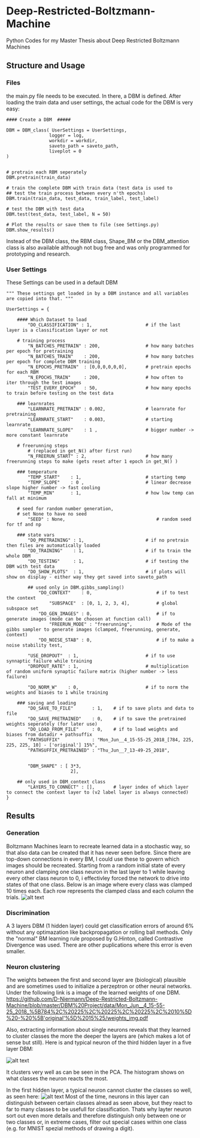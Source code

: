 # Deep-Restricted-Boltzmann-Machine
Python Codes for my Master Thesis about Deep Restricted Boltzmann Machines


## Structure and Usage
### Files
the main.py file needs to be executed. In there, a DBM is defined. After loading the train data and user settings, the actual code for the DBM is very easy:



```
#### Create a DBM  #####

DBM = DBM_class( UserSettings = UserSettings,
				logger = log,
				workdir = workdir,
				saveto_path = saveto_path,
				liveplot = 0
)


# pretrain each RBM seperately 
DBM.pretrain(train_data)

# train the complete DBM with train data (test data is used to 
## test the train process between every n'th epochs)
DBM.train(train_data, test_data, train_label, test_label)

# test the DBM with test data
DBM.test(test_data, test_label, N = 50)

# Plot the results or save them to file (see Settings.py)
DBM.show_results()
```

Instead of the DBM class, the RBM class, Shape_BM or the DBM_attention class is also available although not bug free and was only programmed for prototyping and research.
<asd>
### User Settings
These Settings can be used in a default DBM
```
""" These settings get loaded in by a DBM instance and all variables are copied into that. """

UserSettings = {
	
	#### Which Dataset to load 
		"DO_CLASSIFICATION" : 1,					# if the last layer is a classification layer or not
	
	# training process
		"N_BATCHES_PRETRAIN" : 200, 				# how many batches per epoch for pretraining
		"N_BATCHES_TRAIN"    : 200, 				# how many batches per epoch for complete DBM training
		"N_EPOCHS_PRETRAIN"  : [0,0,0,0,0,0], 		# pretrain epochs for each RBM
		"N_EPOCHS_TRAIN"     : 200, 				# how often to iter through the test images
		"TEST_EVERY_EPOCH"   : 50, 					# how many epochs to train before testing on the test data

	### learnrates
		"LEARNRATE_PRETRAIN" : 0.002,				# learnrate for pretraining
		"LEARNRATE_START"    : 0.003,				# starting learnrate
		"LEARNRATE_SLOPE"    : 1 ,					# bigger number -> more constant learnrate

	# freerunning steps 
		# (replaced in get_N() after first run)
		"N_FREERUN_START" : 2,						# how many freerunning steps to make (gets reset after 1 epoch in get_N() )

	### temperature
		"TEMP_START"    : 1,						# starting temp
		"TEMP_SLOPE"    : 0 , 						# linear decrease slope higher number -> fast cooling
		"TEMP_MIN"      : 1,						# how low temp can fall at minimum

	# seed for random number generation,
	# set None to have no seed 
		"SEED" : None,									# random seed for tf and np

	### state vars
		"DO_PRETRAINING" : 1,						# if no pretrain then files are automatically loaded
		"DO_TRAINING"    : 1,						# if to train the whole DBM
		"DO_TESTING"     : 1,						# if testing the DBM with test data
		"DO_SHOW_PLOTS"  : 1,						# if plots will show on display - either way they get saved into saveto_path

		## used only in DBM.gibbs_sampling() 
			"DO_CONTEXT"    : 0,						# if to test the context 
				"SUBSPACE"  : [0, 1, 2, 3, 4], 			# global subspace set 
			"DO_GEN_IMAGES" : 0,						# if to generate images (mode can be choosen at function call)
				"FREERUN_MODE" : "freerunning",			# Mode of the gibbs sampler to generate images (clamped, freerunning, generate, context)
			"DO_NOISE_STAB" : 0,						# if to make a noise stability test,

		"USE_DROPOUT"  : 1,							# if to use synnaptic failure while training
		"DROPOUT_RATE" : 1,							# multiplication of random uniform synaptic failure matrix (higher number -> less failure)

		"DO_NORM_W"    : 0,							# if to norm the weights and biases to 1 while training

	### saving and loading
		"DO_SAVE_TO_FILE"       : 1, 	# if to save plots and data to file
		"DO_SAVE_PRETRAINED"    : 0, 	# if to save the pretrained weights seperately (for later use)
		"DO_LOAD_FROM_FILE"     : 0, 	# if to load weights and biases from datadir + pathsuffix
		"PATHSUFFIX"            : "Mon_Jun__4_15-55-25_2018_[784, 225, 225, 225, 10] - ['original'] 15%", 
		"PATHSUFFIX_PRETRAINED" : "Thu_Jun__7_13-49-25_2018",


		"DBM_SHAPE" : [	3*3,
						2],

	## only used in DBM_context class
		"LAYERS_TO_CONNECT" : [],		# layer index of which layer to connect the context layer to (v2 label layer is always connected)
}
```
## Results
### Generation
Boltzmann Machines learn to recreate learned data in a stochastic way, so that also data can be created that it has never seen before. Since there are top-down connections in every BM, I could use these to govern which images should be recreated. Starting from a random initial state of every neuron and clamping one class neuron in the last layer to 1 while leaving every other class neuron to 0, i effectivley forced the network to drive into states of that one class. Below is an image where every class was clamped 10 times each. Each row represents the clamped class and each column the trials.
![alt text](https://raw.githubusercontent.com/D-Niermann/Deep-Restricted-Boltzmann-Machine/master/Results/Generierung%20mit%20ohne%20dropout/Thu_Jul_12_12-19-26_2018_%5B784%2C%20225%2C%20225%2C%20225%2C%2010%5D%20-%20%5B'doppelte%20recurents'%5D%20auch%20gut/generated_img.png "Generated images from a deep BM.")

### Discrimination
A 3 layers DBM (1 hidden layer) could get classification errors of around 6% without any optimazation like backpropagation or rolling ball methods. Only the "normal" BM learning rule proposed by G.Hinton, called Contrastive Divergence was used. There are other puplications where this error is even smaller.

### Neuron clustering
The weights between the first and second layer are (biological) plausible and are sometimes used to initialize a perzeptron or other neural networks. Under the following link is a image of the learned weights of one DBM.
<embed>https://github.com/D-Niermann/Deep-Restricted-Boltzmann-Machine/blob/master/DBM%20Project/data/Mon_Jun__4_15-55-25_2018_%5B784%2C%20225%2C%20225%2C%20225%2C%2010%5D%20-%20%5B'original'%5D%2015%25/weights_img.pdf</embed>

Also, extracting information about single neurons reveals that they learned to cluster classes the more the deeper the layers are (which makes a lot of sense but still). 
Here is and typical neuron of the third hidden layer in a five layer DBM:

![alt text](https://raw.githubusercontent.com/D-Niermann/Deep-Restricted-Boltzmann-Machine/master/Results/PCA%20Plots/PCA%20Methode/Layer_3/6.png "Generated images from a deep BM.")

It clusters very well as can be seen in the PCA. The histogram shows on what classes the neuron reacts the most.

In the first hidden layer, a typical neuron cannot cluster the classes so well, as seen here:
![alt text](https://raw.githubusercontent.com/D-Niermann/Deep-Restricted-Boltzmann-Machine/master/Results/PCA%20Plots/PCA%20Methode/Layer_1/7.png "Generated images from a deep BM.")
Most of the time, neurons in this layer can distinguish between certain classes alread as seen above, but they react to far to many classes to be usefull for classification. Thats why layter neuron sort out even more details and therefore distinguish only between one or two classes or, in extreme cases, filter out special cases within one class (e.g. for MNIST spezial methods of drawing a digit).
